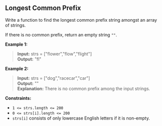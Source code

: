 ## Longest Common Prefix

Write a function to find the longest common prefix string amongst an array of strings.

If there is no common prefix, return an empty string  `""`.

**Example 1:**

>**Input:** strs = ["flower","flow","flight"]<br>
**Output:** "fl"<br>

**Example 2:**

>**Input:** strs = ["dog","racecar","car"]<br>
**Output:** ""<br>
**Explanation:** There is no common prefix among the input strings.<br>

**Constraints:**

-   `1 <= strs.length <= 200`
-   `0 <= strs[i].length <= 200`
-   `strs[i]`  consists of only lowercase English letters if it is non-empty.
